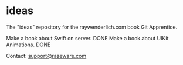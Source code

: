 # ideas
The "ideas" repository for the raywenderlich.com book Git Apprentice.

Make a book about Swift on server. DONE
Make a book about UIKit Animations. DONE

Contact: support@razeware.com
